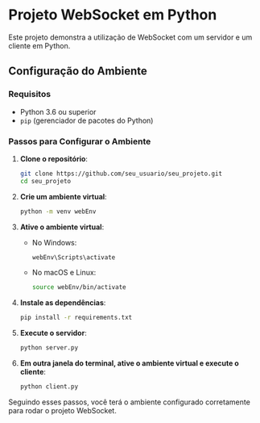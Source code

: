 # Projeto WebSocket em Python

Este projeto demonstra a utilização de WebSocket com um servidor e um cliente em Python.

## Configuração do Ambiente

### Requisitos

- Python 3.6 ou superior
- `pip` (gerenciador de pacotes do Python)

### Passos para Configurar o Ambiente

1. **Clone o repositório**:

    ```bash
    git clone https://github.com/seu_usuario/seu_projeto.git
    cd seu_projeto
    ```

2. **Crie um ambiente virtual**:

    ```bash
    python -m venv webEnv
    ```

3. **Ative o ambiente virtual**:
    - No Windows:
        ```bash
        webEnv\Scripts\activate
        ```
    - No macOS e Linux:
        ```bash
        source webEnv/bin/activate
        ```

4. **Instale as dependências**:

    ```bash
    pip install -r requirements.txt
    ```

5. **Execute o servidor**:

    ```bash
    python server.py
    ```

6. **Em outra janela do terminal, ative o ambiente virtual e execute o cliente**:

    ```bash
    python client.py
    ```

Seguindo esses passos, você terá o ambiente configurado corretamente para rodar o projeto WebSocket.
